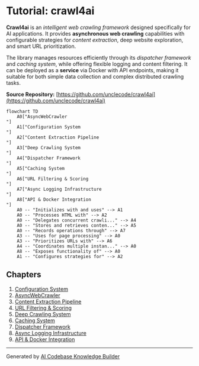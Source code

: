 # Tutorial: crawl4ai

**Crawl4ai** is an *intelligent web crawling framework* designed specifically for AI applications. It provides **asynchronous web crawling** capabilities with configurable strategies for *content extraction*, deep website exploration, and smart URL prioritization. 

The library manages resources efficiently through its *dispatcher framework* and *caching system*, while offering flexible logging and content filtering. It can be deployed as a **service** via Docker with API endpoints, making it suitable for both simple data collection and complex distributed crawling tasks.


**Source Repository:** [https://github.com/unclecode/crawl4ai](https://github.com/unclecode/crawl4ai)

```mermaid
flowchart TD
    A0["AsyncWebCrawler
"]
    A1["Configuration System
"]
    A2["Content Extraction Pipeline
"]
    A3["Deep Crawling System
"]
    A4["Dispatcher Framework
"]
    A5["Caching System
"]
    A6["URL Filtering & Scoring
"]
    A7["Async Logging Infrastructure
"]
    A8["API & Docker Integration
"]
    A0 -- "Initializes with and uses" --> A1
    A0 -- "Processes HTML with" --> A2
    A0 -- "Delegates concurrent crawli..." --> A4
    A0 -- "Stores and retrieves conten..." --> A5
    A0 -- "Records operations through" --> A7
    A3 -- "Uses for page processing" --> A0
    A3 -- "Prioritizes URLs with" --> A6
    A4 -- "Coordinates multiple instan..." --> A0
    A8 -- "Exposes functionality of" --> A0
    A1 -- "Configures strategies for" --> A2
```

## Chapters

1. [Configuration System
](01_configuration_system_.md)
2. [AsyncWebCrawler
](02_asyncwebcrawler_.md)
3. [Content Extraction Pipeline
](03_content_extraction_pipeline_.md)
4. [URL Filtering & Scoring
](04_url_filtering___scoring_.md)
5. [Deep Crawling System
](05_deep_crawling_system_.md)
6. [Caching System
](06_caching_system_.md)
7. [Dispatcher Framework
](07_dispatcher_framework_.md)
8. [Async Logging Infrastructure
](08_async_logging_infrastructure_.md)
9. [API & Docker Integration
](09_api___docker_integration_.md)


---

Generated by [AI Codebase Knowledge Builder](https://github.com/The-Pocket/Tutorial-Codebase-Knowledge)